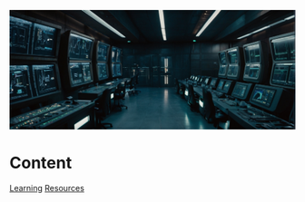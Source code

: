 ![cyberops.zone](https://github.com/gitrsi/cyberops.zone/blob/main/assets/img/cyber_operations_zone.jpg "cyberops.zone")


# Content
[Learning](https://github.com/gitrsi/cyberops.zone/tree/main/learning)
[Resources](https://github.com/gitrsi/cyberops.zone/tree/main/resources)

